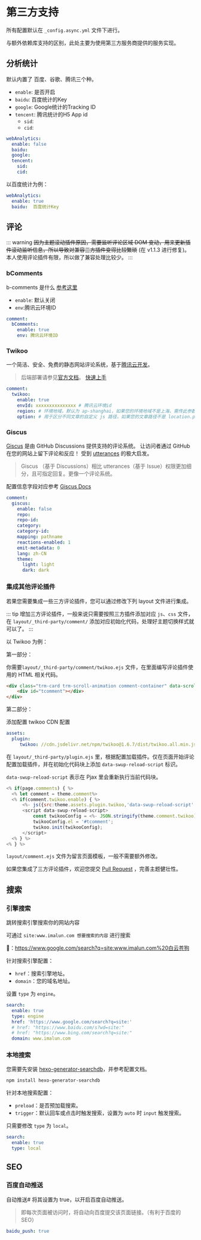 # 第三方支持

所有配置默认在 `_config.async.yml` 文件下进行。

与额外依赖库支持的区别，此处主要为使用第三方服务商提供的服务实现。

## 分析统计
默认内置了 百度、谷歌、腾讯三个种。

- `enable`: 是否开启
- `baidu`: 百度统计的Key
- `google`: Google统计的Tracking ID
- `tencent`: 腾讯统计的H5 App id
    - `sid`:
    - `cid`:

``` yaml
webAnalytics:  
  enable: false
  baidu:   
  google:  
  tencent: 
    sid:
    cid:
```
以百度统计为例：
``` yaml
webAnalytics:  
  enable: true
  baidu:  百度统计Key
```

## 评论
::: warning
~~因为主题滚动插件原因，需要监听评论区域 DOM 变动，用来更新插件滚动监听信息，所以导致对兼容三方插件变得比较繁琐~~ (在 v1.1.3 进行修复)。本人使用评论插件有限，所以做了兼容处理比较少。
:::
### bComments
b-comments 是什么 [参考这里](https://github.com/MaLuns/bcommentjs)

- `enable`: 默认关闭
- `env`:腾讯云环境ID 

```yaml
comment:
  bComments:
    enable: true
    env: 腾讯云环境ID
```

### Twikoo

一个简洁、安全、免费的静态网站评论系统，基于[腾讯云开发](https://curl.qcloud.com/KnnJtUom)。

> 后端部署请参见[官方文档](https://twikoo.js.org/)。
> [快速上手](https://twikoo.js.org/quick-start.html)

```yaml
comment:
  twikoo:
    enable: true
    envId: xxxxxxxxxxxxxxx # 腾讯云环境id
    region: # 环境地域，默认为 ap-shanghai，如果您的环境地域不是上海，需传此参数
    option: # 用于区分不同文章的自定义 js 路径，如果您的文章路径不是 location.pathname，需传此参数
```


### Giscus

[Giscus](https://github.com/laymonage/giscus) 是由 GitHub Discussions 提供支持的评论系统。
让访问者通过 GitHub 在您的网站上留下评论和反应！
受到 [utterances](https://utteranc.es/) 的极大启发。

> Giscus （基于 Discussions）相比 utterances（基于 Issue）权限更加细分，且可指定回复。更像一个评论系统。

配置信息字段对应参考 [Giscus Docs](https://giscus.app/zh-CN)

```yaml
comment:
  giscus:
    enable: false
    repo:
    repo-id:
    category:
    category-id:
    mapping: pathname
    reactions-enabled: 1
    emit-metadata: 0
    lang: zh-CN
    theme: 
      light: light
      dark: dark
```

### 集成其他评论插件

若果您需要集成一些三方评论插件，您可以通过修改下列 layout 文件进行集成。

::: tip
增加三方评论插件，一般来说只需要按照三方插件添加对应 `js`、`css` 文件，在 `layout/_third-party/comment/` 添加对应初始化代码，处理好主题切换样式就可以了。
:::

以 Twikoo 为例：

第一部分：

你需要`layout/_third-party/comment/twikoo.ejs` 文件，在里面编写评论插件使用的 HTML 相关代码。

``` html 
<div class="trm-card trm-scroll-animation comment-container" data-scroll data-scroll-offset="50">
    <div id="tcomment"></div>
</div>
```

第二部分：

添加配置 twikoo CDN 配置

```yaml
assets:
  plugin:
     twikoo: //cdn.jsdelivr.net/npm/twikoo@1.6.7/dist/twikoo.all.min.js
```
在 `layout/_third-party/plugin.ejs` 里，根据配置加载插件。仅在页面开始评论配置加载插件，并在初始化代码块上添加 `data-swup-reload-script` 标识。

`data-swup-reload-script` 表示在 Pjax 里会重新执行当前代码块。

``` js
<% if(page.comments) { %>
  <% let comment = theme.comment%>
  <% if(comment.twikoo.enable) { %>
      <%- js({src:theme.assets.plugin.twikoo,'data-swup-reload-script': true}) %>
      <script data-swup-reload-script>
          const twikooConfig = <%- JSON.stringify(theme.comment.twikoo) %>;
          twikooConfig.el = '#tcomment';
          twikoo.init(twikooConfig);
      </script>
  <% } %>
<% } %>
```

`layout/comment.ejs` 文件为留言页面模板，一般不需要额外修改。

如果您集成了三方评论插件，欢迎您提交 [Pull Request](https://github.com/MaLuns/hexo-theme-async/pulls) ，完善主题健壮性。


## 搜索

### 引擎搜索

跳转搜索引擎搜索你的网站内容

可通过 `site:www.imalun.com 想要搜索的内容` 进行搜索

🌰：<https://www.google.com/search?q=site:www.imalun.com%20白云苍狗>

针对搜索引擎配置：
- `href`：搜索引擎地址。
- `domain`：您的域名地址。

设置 `type` 为 `engine`。
```yaml {3}
search:
  enable: true
  type: engine
  href: 'https://www.google.com/search?q=site:'
  # href: "https://www.baidu.com/s?wd=site:"
  # href: "https://www.bing.com/search?q=site:"
  domain: www.imalun.com
```

### 本地搜索

您需要先安装 [hexo-generator-searchdb](https://github.com/next-theme/hexo-generator-searchdb)，并参考配置文档。

```bash
npm install hexo-generator-searchdb
```

针对本地搜索配置：
- `preload`：是否预加载搜索。
- `trigger`：默认回车或点击时触发搜索，设置为 `auto` 时 `input` 触发搜索。

只需要修改 `type` 为 `local`。

```yaml {3}
search:
  enable: true
  type: local
```

## SEO

### 百度自动推送

自动推送#
将其设置为 true，以开启百度自动推送。

> 即每次页面被访问时，将自动向百度提交该页面链接。（有利于百度的 SEO）

``` yaml
baidu_push: true
```